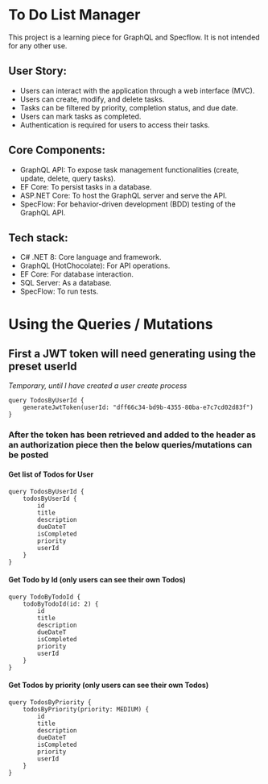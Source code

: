 # To Do List Manager

This project is a learning piece for GraphQL and Specflow. It is not intended for any other use.

## User Story:
- Users can interact with the application through a web interface (MVC).
- Users can create, modify, and delete tasks.
- Tasks can be filtered by priority, completion status, and due date.
- Users can mark tasks as completed.
- Authentication is required for users to access their tasks.


## Core Components:
- GraphQL API: To expose task management functionalities (create, update, delete, query tasks).
- EF Core: To persist tasks in a database.
- ASP.NET Core: To host the GraphQL server and serve the API.
- SpecFlow: For behavior-driven development (BDD) testing of the GraphQL API.

## Tech stack:
- C# .NET 8: Core language and framework.
- GraphQL (HotChocolate): For API operations.
- EF Core: For database interaction.
- SQL Server: As a database.
- SpecFlow: To run tests.

# Using the Queries / Mutations

## First a JWT token will need generating using the preset userId 
_Temporary, until I have created a user create process_

```
query TodosByUserId {
    generateJwtToken(userId: "dff66c34-bd9b-4355-80ba-e7c7cd02d83f")
}
```

### After the token has been retrieved and added to the header as an authorization piece then the below queries/mutations can be posted

#### Get list of Todos for User
```
query TodosByUserId {
    todosByUserId {
        id
        title
        description
        dueDateT
        isCompleted
        priority
        userId
    }
}
```

#### Get Todo by Id (only users can see their own Todos)
```
query TodoByTodoId {
    todoByTodoId(id: 2) {
        id
        title
        description
        dueDateT
        isCompleted
        priority
        userId
    }
}
```

#### Get Todos by priority (only users can see their own Todos)
```
query TodosByPriority {
    todosByPriority(priority: MEDIUM) {
        id
        title
        description
        dueDateT
        isCompleted
        priority
        userId
    }
}
```






